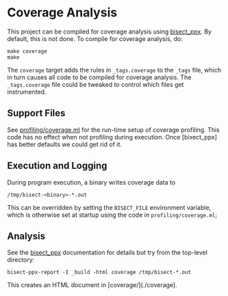 
# Coverage Analysis

This project can be compiled for coverage analysis using [bisect_ppx]. By
default, this is not done. To compile for coverage analysis, do:

    make coverage
    make 

The `coverage` target adds the rules in `_tags.coverage` to the `_tags`
file, which in turn causes all code to be compiled for coverage
analysis. The `_tags.coverage` file could be tweaked to control which
files get instrumented.

## Support Files

See [profiling/coverage.ml](./profiling/coverage.ml) for the run-time
setup of coverage profiling. This code has no effect when not profiling
during execution. Once [bixect_ppx] has better defaults we could get rid
of it.

## Execution and Logging

During program execution, a binary writes coverage data to

    /tmp/bisect-<binary>-*.out

This can be overridden by setting the `BISECT_FILE` environment
variable, which is otherwise set at startup using the code in
`profiling/coverage.ml`;

## Analysis

See the [bisect_ppx] documentation for details but try from the
top-level directory:

    bisect-ppx-report -I _build -html coverage /tmp/bisect-*.out

This creates an HTML document in [coverage/](./coverage].

[bisect_ppx]:	https://github.com/aantron/bisect_ppx




